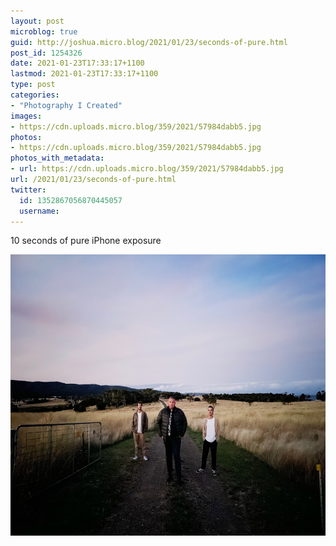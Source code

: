```yaml
---
layout: post
microblog: true
guid: http://joshua.micro.blog/2021/01/23/seconds-of-pure.html
post_id: 1254326
date: 2021-01-23T17:33:17+1100
lastmod: 2021-01-23T17:33:17+1100
type: post
categories:
- "Photography I Created"
images:
- https://cdn.uploads.micro.blog/359/2021/57984dabb5.jpg
photos:
- https://cdn.uploads.micro.blog/359/2021/57984dabb5.jpg
photos_with_metadata:
- url: https://cdn.uploads.micro.blog/359/2021/57984dabb5.jpg
url: /2021/01/23/seconds-of-pure.html
twitter:
  id: 1352867056870445057
  username: 
---
```

10 seconds of pure iPhone exposure

<img src="uploads/2021/57984dabb5.jpg" width="600" height="450" alt="" />
